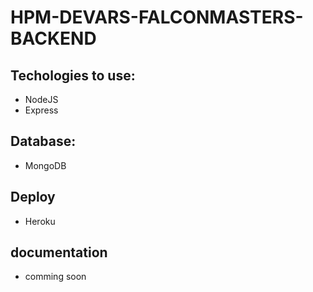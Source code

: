 # HPM-DEVARS-FALCONMASTERS-BACKEND

## Techologies to use:

- NodeJS
- Express

## Database:

- MongoDB

## Deploy

- Heroku

## documentation

- comming soon
